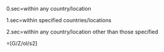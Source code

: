 0.sec=within any country/location			

1.sec=within specified countries/locations		

2.sec=within any country/location other than those specified		

=[G/Z/ol/s2]
